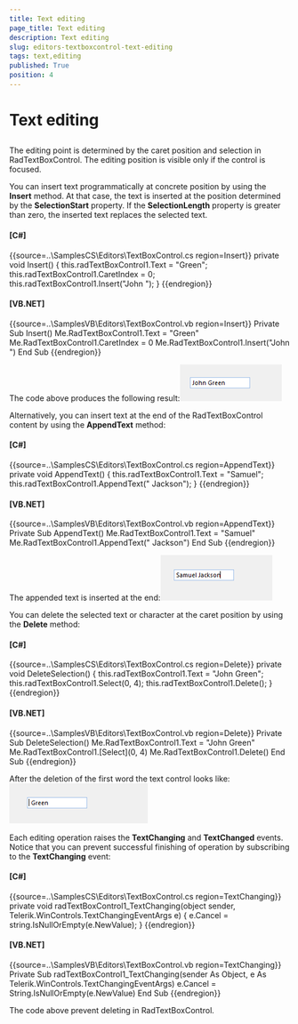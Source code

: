 ```yaml
---
title: Text editing
page_title: Text editing
description: Text editing
slug: editors-textboxcontrol-text-editing
tags: text,editing
published: True
position: 4
---
```


# Text editing



## 

The editing point is determined by the caret position and selection in RadTextBoxControl.
        	The editing position is visible only if the control is focused.
        

You can insert text programmatically at concrete position by using the __Insert__ method.
        	At that case, the text is inserted at the position determined by the 
        	__SelectionStart__ property. If the __SelectionLength__
        	property is greater than zero, the inserted text replaces the selected text.
        

#### __[C#]__

{{source=..\SamplesCS\Editors\TextBoxControl.cs region=Insert}}
	        private void Insert()
	        {
	            this.radTextBoxControl1.Text = "Green";
	            this.radTextBoxControl1.CaretIndex = 0;
	            this.radTextBoxControl1.Insert("John ");
	        }
	{{endregion}}



#### __[VB.NET]__

{{source=..\SamplesVB\Editors\TextBoxControl.vb region=Insert}}
	    Private Sub Insert()
	        Me.RadTextBoxControl1.Text = "Green"
	        Me.RadTextBoxControl1.CaretIndex = 0
	        Me.RadTextBoxControl1.Insert("John ")
	    End Sub
	{{endregion}}



The code above produces the following result:![editors-textboxcontrol-text-editing 001](images/editors-textboxcontrol-text-editing001.png)

Alternatively, you can insert text at the end of the RadTextBoxControl 
			content by using the __AppendText__ method:
		

#### __[C#]__

{{source=..\SamplesCS\Editors\TextBoxControl.cs region=AppendText}}
	        private void AppendText()
	        {
	            this.radTextBoxControl1.Text = "Samuel";
	            this.radTextBoxControl1.AppendText(" Jackson");
	        }
	{{endregion}}



#### __[VB.NET]__

{{source=..\SamplesVB\Editors\TextBoxControl.vb region=AppendText}}
	    Private Sub AppendText()
	        Me.RadTextBoxControl1.Text = "Samuel"
	        Me.RadTextBoxControl1.AppendText(" Jackson")
	    End Sub
	{{endregion}}



The appended text is inserted at the end:![editors-textboxcontrol-text-editing 002](images/editors-textboxcontrol-text-editing002.png)

You can delete the selected text or character at the caret position by using the __Delete__ method:
		

#### __[C#]__

{{source=..\SamplesCS\Editors\TextBoxControl.cs region=Delete}}
	        private void DeleteSelection()
	        {
	            this.radTextBoxControl1.Text = "John Green";
	            this.radTextBoxControl1.Select(0, 4);
	            this.radTextBoxControl1.Delete();
	        }
	{{endregion}}



#### __[VB.NET]__

{{source=..\SamplesVB\Editors\TextBoxControl.vb region=Delete}}
	    Private Sub DeleteSelection()
	        Me.RadTextBoxControl1.Text = "John Green"
	        Me.RadTextBoxControl1.[Select](0, 4)
	        Me.RadTextBoxControl1.Delete()
	    End Sub
	{{endregion}}



After the deletion of the first word the text control looks like:![editors-textboxcontrol-text-editing 003](images/editors-textboxcontrol-text-editing003.png)

Each editing operation raises the __TextChanging__ and 
 	        __TextChanged__ events. Notice that you can prevent successful finishing
 	        of operation by subscribing to the __TextChanging__ event:
 	      

#### __[C#]__

{{source=..\SamplesCS\Editors\TextBoxControl.cs region=TextChanging}}
	        private void radTextBoxControl1_TextChanging(object sender, Telerik.WinControls.TextChangingEventArgs e)
	        {
	            e.Cancel = string.IsNullOrEmpty(e.NewValue);
	        }
	{{endregion}}



#### __[VB.NET]__

{{source=..\SamplesVB\Editors\TextBoxControl.vb region=TextChanging}}
	    Private Sub radTextBoxControl1_TextChanging(sender As Object, e As Telerik.WinControls.TextChangingEventArgs)
	        e.Cancel = String.IsNullOrEmpty(e.NewValue)
	    End Sub
	{{endregion}}



The code above prevent deleting in RadTextBoxControl.

